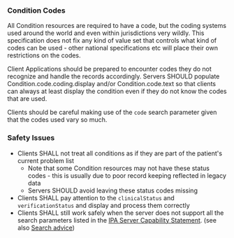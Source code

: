 ### Condition Codes

All Condition resources are required to have a code, but the coding systems used around the world 
and even within jurisdictions very wildly. This specification does not fix any kind of value set that 
controls what kind of codes can be used - other national specifications etc will place their own 
restrictions on the codes. 

Client Applications should be prepared to encounter codes they do not recognize and handle the records 
accordingly. Servers SHOULD populate Condition.code.coding.display and/or Condition.code.text so that 
clients can always at least display the condition even if they do not know the codes that are used.

Clients should be careful making use of the ```code``` search parameter given that the codes used
vary so much.

### Safety Issues

* Clients SHALL not treat all conditions as if they are part of the patient's current problem list
    * Note that some Condition resources may not have these status codes - this is usually due to poor record keeping reflected in legacy data
    * Servers SHOULD avoid leaving these status codes missing
* Clients SHALL pay attention to the ```clinicalStatus``` and ```verificationStatus``` and display and process them correctly
* Clients SHALL still work safely when the server does not support <span class="bg-success" markdown="1">all the search parameters listed in the [IPA Server Capability Statement](CapabilityStatement-ipa-server.html).</span><!-- new-content --> (see also [Search advice](security.html#patient-safety))